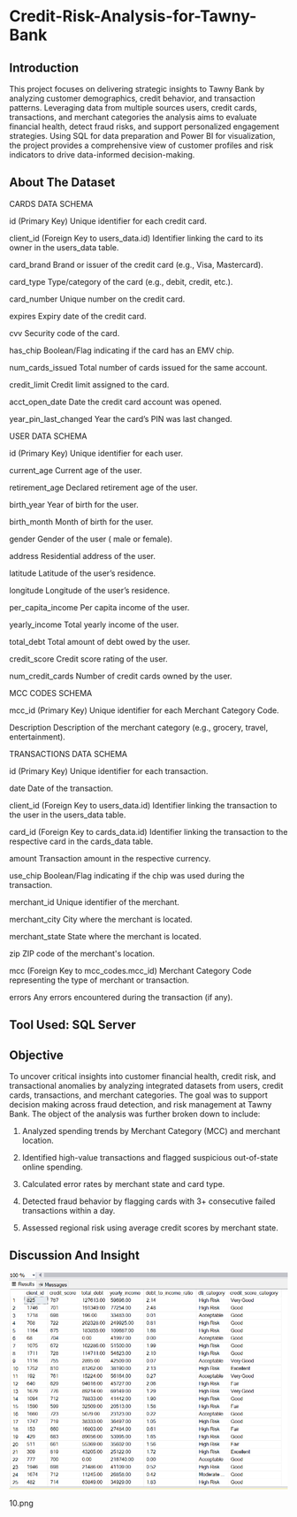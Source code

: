 # Credit-Risk-Analysis-for-Tawny-Bank

## Introduction

This project focuses on delivering strategic insights to Tawny Bank by analyzing customer demographics, credit behavior, and transaction patterns. Leveraging data from multiple sources users, credit cards, transactions, and merchant categories the analysis aims to evaluate financial health, detect fraud risks, and support personalized engagement strategies. Using SQL for data preparation and Power BI for visualization, the project provides a comprehensive view of customer profiles and risk indicators to drive data-informed decision-making.

## About The Dataset

CARDS DATA SCHEMA

id (Primary Key)	 Unique identifier for each credit card.

client_id (Foreign Key to users_data.id)	 Identifier linking the card to its owner in the users_data table.

card_brand	 Brand or issuer of the credit card (e.g., Visa, Mastercard).

card_type	 Type/category of the card (e.g., debit, credit, etc.).

card_number	 Unique number on the credit card.

expires	 Expiry date of the credit card.

cvv	 Security code of the card.

has_chip	 Boolean/Flag indicating if the card has an EMV chip.

num_cards_issued	 Total number of cards issued for the same account.

credit_limit	 Credit limit assigned to the card.

acct_open_date	 Date the credit card account was opened.

year_pin_last_changed	 Year the card’s PIN was last changed.

USER DATA SCHEMA

id (Primary Key)	 Unique identifier for each user.

current_age	 Current age of the user.

retirement_age	 Declared retirement age of the user.

birth_year	 Year of birth for the user.

birth_month	 Month of birth for the user.

gender	 Gender of the user ( male or female).

address	 Residential address of the user.

latitude	 Latitude of the user’s residence.

longitude	 Longitude of the user’s residence.

per_capita_income	 Per capita income of the user.

yearly_income	 Total yearly income of the user.

total_debt	 Total amount of debt owed by the user.

credit_score	 Credit score rating of the user.

num_credit_cards	 Number of credit cards owned by the user.

MCC CODES SCHEMA

mcc_id (Primary Key)	Unique identifier for each Merchant Category Code.

Description	Description of the merchant category (e.g., grocery, travel, entertainment).

TRANSACTIONS DATA SCHEMA

id (Primary Key)	 Unique identifier for each transaction.

date	 Date of the transaction.

client_id (Foreign Key to users_data.id)	 Identifier linking the transaction to the user in the users_data table.

card_id (Foreign Key to cards_data.id)	 Identifier linking the transaction to the respective card in the cards_data table.

amount	 Transaction amount in the respective currency.

use_chip	 Boolean/Flag indicating if the chip was used during the transaction.

merchant_id	 Unique identifier of the merchant.

merchant_city	 City where the merchant is located.

merchant_state	 State where the merchant is located.

zip	 ZIP code of the merchant's location.

mcc (Foreign Key to mcc_codes.mcc_id)	 Merchant Category Code representing the type of merchant or transaction.

errors	 Any errors encountered during the transaction (if any).

## Tool Used: SQL Server

## Objective

To uncover critical insights into customer financial health, credit risk, and transactional anomalies by analyzing integrated datasets from users, credit cards, transactions, and merchant categories. The goal was to support decision making across fraud detection, and risk management at Tawny Bank. The object of the analysis was further broken down to include:

1. Analyzed spending trends by Merchant Category (MCC) and merchant location.

2. Identified high-value transactions and flagged suspicious out-of-state online spending.

3. Calculated error rates by merchant state and card type.

4. Detected fraud behavior by flagging cards with 3+ consecutive failed transactions within a day.

5. Assessed regional risk using average credit scores by merchant state.

## Discussion And Insight

![](10.png)

10.png

